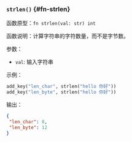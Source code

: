 ### `strlen()` {#fn-strlen}

函数原型：`fn strlen(val: str) int`

函数说明：计算字符串的字符数量，而不是字节数。

参数：

- `val`: 输入字符串

示例：

```python
add_key("len_char", strlen("hello 你好"))
add_key("len_byte", strlen("hello 你好"))
```

输出：

```json
{
 "len_char": 8,
 "len_byte": 12
}
```
